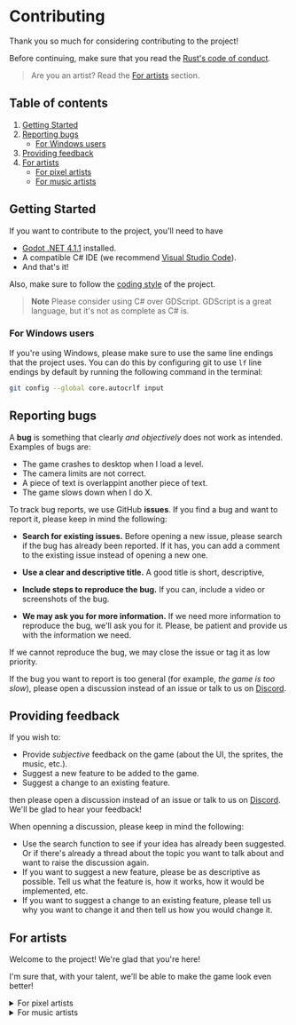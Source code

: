 # Contributing
Thank you so much for considering contributing to the project!

Before continuing, make sure that you read the 
[Rust's code of conduct](https://www.rust-lang.org/policies/code-of-conduct).

> Are you an artist? Read the [For artists](#for-artists) section.

## Table of contents

1. [Getting Started](#getting-started)
2. [Reporting bugs](#reporting-bugs)
    - [For Windows users](#for-windows-users)
3. [Providing feedback](#providing-feedback)
4. [For artists](#for-artists)
    - [For pixel artists](#for-pixel-artists)
    - [For music artists](#for-music-artists)


## Getting Started
If you want to contribute to the project, you'll need to have

- [Godot .NET 4.1.1](https://godotengine.org/download) installed.
- A compatible C# IDE (we recommend
    [Visual Studio Code](https://code.visualstudio.com/Download)).
- And that's it!

Also, make sure to follow the [coding style](CODING_STYLE.md) of the project.


> **Note**
> Please consider using C# over GDScript. GDScript is a great
> language, but it's not as complete as C# is.

### For Windows users
If you're using Windows, please make sure to use the same line endings that the
project uses. You can do this by configuring git to use `lf` line endings by
default by running the following command in the terminal:

```bash
git config --global core.autocrlf input
```

## Reporting bugs
A **bug** is something that clearly *and objectively* does not work as intended.
Examples of bugs are:

- The game crashes to desktop when I load a level.
- The camera limits are not correct.
- A piece of text is overlappint another piece of text.
- The game slows down when I do X.

To track bug reports, we use GitHub **issues**. If you find a bug and want to
report it, please keep in mind the following:

- **Search for existing issues.** Before opening a new issue, please search
    if the bug has already been reported. If it has, you can add a comment
    to the existing issue instead of opening a new one.

- **Use a clear and descriptive title.** A good title is short, descriptive,

- **Include steps to reproduce the bug.** If you can, include a video or
    screenshots of the bug.

- **We may ask you for more information.** If we need more information to
    reproduce the bug, we'll ask you for it. Please, be patient and provide
    us with the information we need.

If we cannot reproduce the bug, we may close the issue or tag it as
low priority.

If the bug you want to report is too general (for example, *the game is too
slow*), please open a discussion instead of an issue or talk to us on
[Discord](https://discord.gg/HyycTY5Nrj).

## Providing feedback
If you wish to:
- Provide *subjective* feedback on the game (about the UI, the sprites, the
    music, etc.).
- Suggest a new feature to be added to the game.
- Suggest a change to an existing feature.

then please open a discussion instead of an issue or talk to us on
[Discord](https://discord.gg/HyycTY5Nrj). We'll be glad to hear your feedback!

When openning a discussion, please keep in mind the following:

- Use the search function to see if your idea has already been suggested. Or
    if there's already a thread about the topic you want to talk about and want
    to raise the discussion again.
- If you want to suggest a new feature, please be as descriptive as possible.
    Tell us what the feature is, how it works, how it would be implemented,
    etc.
- If you want to suggest a change to an existing feature, please tell us why
    you want to change it and then tell us how you would change it.


## For artists
Welcome to the project! We're glad that you're here!

I'm sure that, with your talent, we'll be able to make the game look even
better!



<details>
<summary>For pixel artists</summary>

### Working with spritesheets
If you want to edit some sprite, please
**DO NOT EDIT THE SPRITESHEETS DIRECTLY**. Instead, edit the individual sprites
in the `.scraps` directory, and then pack the spritesheets again using
TexturePacker.

If you haven't bought TexturePacker, you can edit the sprites and open a pull
request, and we'll pack the spritesheets for you (if you want to).

If you want to use the free version TexturePacker, please don't. Everything
is already configurated to work with Godot, so you don't need to do anything
else.


### Creating a new avatar
If you want to add a new avatar to the game, please open an issue first
or talk to us on [Discord](https://discord.gg/HyycTY5Nrj).

If you have permission to add a new avatar, follow these steps:

1. Create a new directory in `.scraps/avatars/` with the next number in the
    sequence. For example, if the last avatar is `3`, the new avatar
    should be `4` (`.scraps/avatars/avatar-4`).

2. Copy all of the contents of the `.scraps/avatars/avatar-0` directory to
    the new directory.

3. Edit the sprites in the new directory.

4. Open a pull request with the changes. Or, you can send us the sprites
    directly on [Discord](https://discord.gg/HyycTY5Nrj) as a `.zip` file.

5. We'll pack the spritesheets for you, and add the avatar to the game.

> **Note**
> Please give the avatar a name. We are not as creative as you are!

#### Avatar sprites guidelines

- The avatar sprites canvas size have to be `24 x 24`.
- Use just `22 x 22` pixels for the avatar. The outter pixels are used for
    the avatar's outline.
- The avatar's base size in the game (and hitbox) is `8 x 16` pixels.
- For jumping and falling animations, keep the head of the avatar in the
    same position.
- For running animations, move the head of the avatar up and down every two
    frames.
- We suggest you to use just two frames for the jumping animation and three
    frames for the falling animation.

#### Suggested software
We suggest you to use [Krita](https://krita.org/en/download/krita-desktop/)
or [Aseprite](https://www.aseprite.org/#download) to create the sprites.

Please, do not use Asesprite if you're using a pirated version of it.

</details>


<details>
<summary>For music artists</summary>

### Working with the music
Please do not add new music to the project without asking first.

If you want to add a new music, please open an issue first, and we'll discuss
if it's a good idea to add it to the project. Or you can talk to us on
[Discord](https://discord.gg/HyycTY5Nrj).

### Creating a new music

If you have permission to add a new music, please follow the next steps:

1. Create the music in any software you like (unless you're using pirated
    software, in that case, please don't).

2. Export the music as a `.ogg` file.

3. Send us the music on [Discord](https://discord.gg/HyycTY5Nrj) or open a
    pull request with the changes.

4. We'll add the music to the game.

> **Note**
> Mention us the category of the music (by example gameplay music, menu music,
> etc.)

#### Music guidelines

- The music has to be in `.ogg` format.
- The music has to loop seamlessly.
- Do not exceed 5 or 6 minutes of duration.
- All the music has to be composed by you, do not use other people's samples or
    melodies.
- The license of the music has to be compatible with the project's license
    (you can use Creative Commons licenses by example).
- The music has to be 8-bit or 16-bit style. No modern music, this is not
    Just Shapes & Beats.

#### Suggested software
We suggest you to use [LMMS](https://lmms.io/download/) or
[FamiTracker](http://famitracker.com/downloads.php) to create the music.

If you want to edit the music, you can use
[Audacity](https://www.audacityteam.org/download/).

</details>
